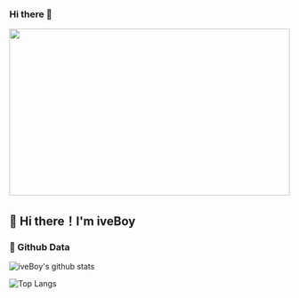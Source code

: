 ### Hi there 👋

<!--
**wowdw/wowdw** is a ✨ _special_ ✨ repository because its `README.md` (this file) appears on your GitHub profile.

Here are some ideas to get you started:

- 🔭 I’m currently working on ...
- 🌱 I’m currently learning ...
- 👯 I’m looking to collaborate on ...
- 🤔 I’m looking for help with ...
- 💬 Ask me about ...
- 📫 How to reach me: ...
- 😄 Pronouns: ...
- ⚡ Fun fact: ...
-->
<img src="https://cdn.pixabay.com/photo/2022/03/25/19/24/waterfall-7091641_960_720.jpg" height="300px" width="100%">

## 👋 Hi there！I'm iveBoy
### 🔭 Github Data

![iveBoy's github stats](https://github-readme-stats.vercel.app/api?username=wowdw&show_icons=true&theme=radical&hide=contribs&line_height=24)  

![Top Langs](https://github-readme-stats.vercel.app/api/top-langs/?username=wowdw&layout=compact&theme=cobalt)
